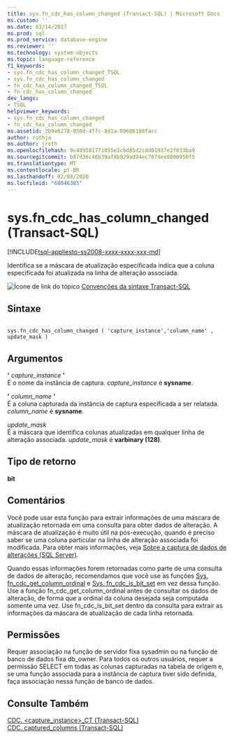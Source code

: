 ```yaml
---
title: sys.fn_cdc_has_column_changed (Transact-SQL) | Microsoft Docs
ms.custom: ''
ms.date: 03/14/2017
ms.prod: sql
ms.prod_service: database-engine
ms.reviewer: ''
ms.technology: system-objects
ms.topic: language-reference
f1_keywords:
- sys.fn_cdc_has_column_changed_TSQL
- sys.fn_cdc_has_column_changed
- fn_cdc_has_column_changed_TSQL
- fn_cdc_has_column_changed
dev_langs:
- TSQL
helpviewer_keywords:
- sys.fn_cdc_has_column_changed
- fn_cdc_has_column_changed
ms.assetid: 2b9e6278-050d-4ffc-8d1a-09606180facc
author: rothja
ms.author: jroth
ms.openlocfilehash: 9c409581771055e2c6d85d2cdd01937e2f033ba9
ms.sourcegitcommit: b87d36c46b39af8b929ad94ec707dee8800950f5
ms.translationtype: MT
ms.contentlocale: pt-BR
ms.lasthandoff: 02/08/2020
ms.locfileid: "68046385"
---
```

# <a name="sysfn_cdc_has_column_changed-transact-sql"></a>sys.fn_cdc_has_column_changed (Transact-SQL)
[!INCLUDE[tsql-appliesto-ss2008-xxxx-xxxx-xxx-md](../../includes/tsql-appliesto-ss2008-xxxx-xxxx-xxx-md.md)]

  Identifica se a máscara de atualização especificada indica que a coluna especificada foi atualizada na linha de alteração associada.  
  
 ![Ícone de link do tópico](../../database-engine/configure-windows/media/topic-link.gif "Ícone de link do tópico") [Convenções da sintaxe Transact-SQL](../../t-sql/language-elements/transact-sql-syntax-conventions-transact-sql.md)  
  
## <a name="syntax"></a>Sintaxe  
  
```  
  
sys.fn_cdc_has_column_changed ( 'capture_instance','column_name' , update_mask )  
```  
  
## <a name="arguments"></a>Argumentos  
 **'** *capture_instance* **'**  
 É o nome da instância de captura. *capture_instance* é **sysname**.  
  
 **'** *column_name* **'**  
 É a coluna capturada da instância de captura especificada a ser relatada. *column_name* é **sysname**.  
  
 *update_mask*  
 É a máscara que identifica colunas atualizadas em qualquer linha de alteração associada. *update_mask* é **varbinary (128)**.  
  
## <a name="return-type"></a>Tipo de retorno  
 **bit**  
  
## <a name="remarks"></a>Comentários  
 Você pode usar esta função para extrair informações de uma máscara de atualização retornada em uma consulta para obter dados de alteração. A máscara de atualização é muito útil na pós-execução, quando é preciso saber se uma coluna particular na linha de alteração associada foi modificada. Para obter mais informações, veja [Sobre a captura de dados de alterações &#40;SQL Server&#41;](../../relational-databases/track-changes/about-change-data-capture-sql-server.md).  
  
 Quando essas informações forem retornadas como parte de uma consulta de dados de alteração, recomendamos que você use as funções [Sys. fn_cdc_get_column_ordinal](../../relational-databases/system-functions/sys-fn-cdc-get-column-ordinal-transact-sql.md) e [Sys. fn_cdc_is_bit_set](../../relational-databases/system-functions/sys-fn-cdc-is-bit-set-transact-sql.md) em vez dessa função. Use a função fn_cdc_get_column_ordinal antes de consultar os dados de alteração, de forma que a ordinal da coluna desejada seja computada somente uma vez. Use fn_cdc_is_bit_set dentro da consulta para extrair as informações da máscara de atualização de cada linha retornada.  
  
## <a name="permissions"></a>Permissões  
 Requer associação na função de servidor fixa sysadmin ou na função de banco de dados fixa db_owner. Para todos os outros usuários, requer a permissão SELECT em todas as colunas capturadas na tabela de origem e, se uma função associada para a instância de captura tiver sido definida, faça associação nessa função de banco de dados.  
  
## <a name="see-also"></a>Consulte Também  
 [CDC. &#60;capture_instance&#62;_CT &#40;Transact-SQL&#41;](../../relational-databases/system-tables/cdc-capture-instance-ct-transact-sql.md)   
 [CDC. captured_columns &#40;Transact-SQL&#41;](../../relational-databases/system-tables/cdc-captured-columns-transact-sql.md)  
  
  
